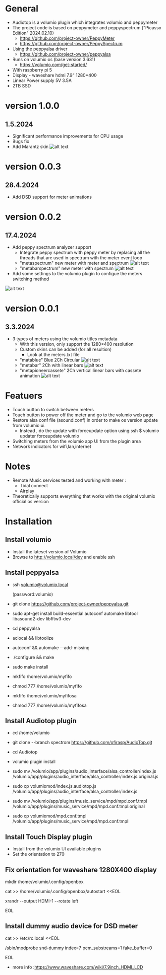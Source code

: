 # General
* Audiotop is a volumio plugin which integrates volumio and peppymeter
 * The project code is based on peppymeter and peppyspectrum ("Picasso Edition" 2024.02.10) 
   * https://github.com/project-owner/PeppyMeter
   * https://github.com/project-owner/PeppySpectrum
 * Using the peppyalsa driver
   * https://github.com/project-owner/peppyalsa
 * Runs on volumio os (base version 3.631)
   * https://volumio.com/get-started/
 * With raspberry pi 5
 * Display - waveshare hdmi 7.9" 1280*400
 * Linear Power supply 5V 3.5A
 * 2TB SSD 


# version 1.0.0
## 1.5.2024
* Significant performance improvements for CPU usage
* Bugs fix
* Add Marantz skin
![alt text](samples/s6.jpg)

# version 0.0.3
## 28.4.2024
* Add DSD support for meter animations

# version 0.0.2
## 17.4.2024
* Add peppy spectrum analyzer support
  * Integrate peppy spectrum with peppy meter by replacing all the threads that are used in spectrum with the meter event loop  
  * "metaspectrum" new meter with meter and spectrum 
![alt text](samples/s5.png)
  * "metabarspectrum" new meter with spectrum
  ![alt text](samples/s4.png)
* Add some settings to the volumio plugin to configue the meters switching method

 ![alt text](samples/v1.png)




# version 0.0.1
## 3.3.2024
* 3 types of meters using the volumio titles metadata 
  * With this version, only support the 1280*400 resolution
  * Custom skins can be added (for all resultion) 
    * Look at the meters.txt file
  * "matablue" Blue 2Ch Circular
 ![alt text](samples/s1.png)
  * "metabar" 2Ch with linear bars
 ![alt text](samples/s2.png)
  * "metapioneercassete" 2Ch vertical linear  bars with  cassete animation
 ![alt text](samples/s3.png)


# Featuers
* Touch button to switch  between meters
* Touch button to power off the meter and go to the volumio web page
* Restore alsa conf file (asound.conf) in order to make os version update from volumio ui.
  * Instead , do the update with forceupdate option using ssh
   $ volumio updater forceupdate volumio
* Switching meters from the volumio app UI from the plugin area 
* Network indicators for wifi,lan,internet



# Notes

* Remote Music services tested and working with meter :
  * Tidal connect
  * Airplay
* Theoretically supports everything that works with the original volumio official os version


#  Installation
## Install volumio
* Install the lateset version of Volumio
* Browse to http://volumio.local/dev and enable ssh
## Install peppyalsa
* ssh volumio@volumio.local 

    (password:volumio)

* git clone https://github.com/project-owner/peppyalsa.git
* sudo apt-get install build-essential autoconf automake libtool libasound2-dev libfftw3-dev
* cd peppyalsa
* aclocal && libtoolize
* autoconf && automake --add-missing
* ./configure && make
* sudo make install
* mkfifo /home/volumio/myfifo
* chmod 777 /home/volumio/myfifo
* mkfifo /home/volumio/myfifosa
* chmod 777 /home/volumio/myfifosa
## Install Audiotop plugin
* cd /home/volumio
* git clone  --branch spectrom https://github.com/ofirasp/AudioTop.git
* cd Audiotop
* volumio plugin install

* sudo mv /volumio/app/plugins/audio_interface/alsa_controller/index.js /volumio/app/plugins/audio_interface/alsa_controller/index.js.original.js
* sudo cp volumiomod/index.js.audiotop.js /volumio/app/plugins/audio_interface/alsa_controller/index.js
* sudo mv /volumio/app/plugins/music_service/mpd/mpd.conf.tmpl /volumio/app/plugins/music_service/mpd/mpd.conf.tmpl.original
* sudo cp volumiomod/mpd.conf.tmpl /volumio/app/plugins/music_service/mpd/mpd.conf.tmpl



## Install Touch Display plugin

* Install from the volumio UI available plugins
* Set the orientation to 270
## Fix orientation for waveshare 1280X400 display

mkdir /home/volumio/.config/openbox

cat >> /home/volumio/.config/openbox/autostart <<EOL

xrandr --output HDMI-1 --rotate left

EOL

## Install dummy audio device for DSD meter
cat >> /etc/rc.local <<EOL

/sbin/modprobe snd-dummy index=7 pcm_substreams=1 fake_buffer=0

EOL

* more info :https://www.waveshare.com/wiki/7.9inch_HDMI_LCD

